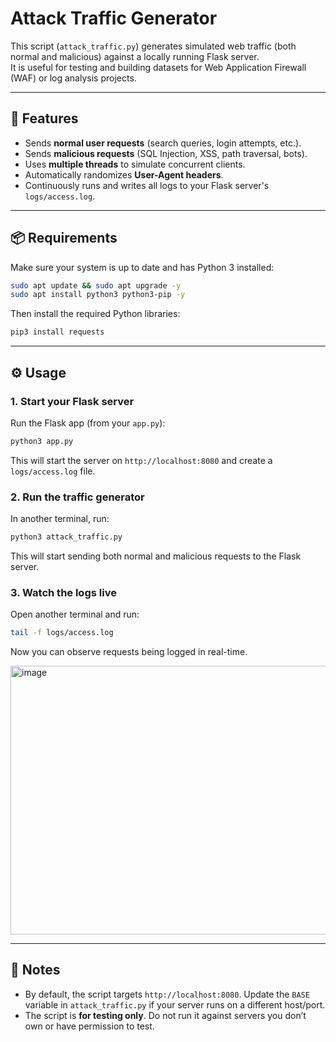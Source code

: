 # Attack Traffic Generator

This script (`attack_traffic.py`) generates simulated web traffic (both normal and malicious) against a locally running Flask server.  
It is useful for testing and building datasets for Web Application Firewall (WAF) or log analysis projects.

---

## 🚀 Features
- Sends **normal user requests** (search queries, login attempts, etc.).
- Sends **malicious requests** (SQL Injection, XSS, path traversal, bots).
- Uses **multiple threads** to simulate concurrent clients.
- Automatically randomizes **User-Agent headers**.
- Continuously runs and writes all logs to your Flask server's `logs/access.log`.

---

## 📦 Requirements

Make sure your system is up to date and has Python 3 installed:

```bash
sudo apt update && sudo apt upgrade -y
sudo apt install python3 python3-pip -y
````

Then install the required Python libraries:

```bash
pip3 install requests
```

---

## ⚙️ Usage

### 1. Start your Flask server

Run the Flask app (from your `app.py`):

```bash
python3 app.py
```

This will start the server on `http://localhost:8080` and create a `logs/access.log` file.

### 2. Run the traffic generator

In another terminal, run:

```bash
python3 attack_traffic.py
```

This will start sending both normal and malicious requests to the Flask server.

### 3. Watch the logs live

Open another terminal and run:

```bash
tail -f logs/access.log
```

Now you can observe requests being logged in real-time.

<img width="958" height="430" alt="image" src="https://github.com/user-attachments/assets/73a84337-45c7-4d67-9b70-70e222287def" />

---

## 🛑 Notes

* By default, the script targets `http://localhost:8080`. Update the `BASE` variable in `attack_traffic.py` if your server runs on a different host/port.
* The script is **for testing only**. Do not run it against servers you don’t own or have permission to test.

